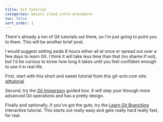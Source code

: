 ```yaml
---
title: Git Tutorial
categories: basics cloud_intro procedure
toc: false
sort_order: 1
---
```

There's already a ton of Git tutorials out there, so I'm just going to point you to them.<!--more--> This will be another brief post.

I would suggest setting aside 8 hours either all at once or spread out over a few days to learn Git. I think it will take less time than that (no shame if not), but I'd be curious to know how long it takes until you feel confident enough to use it in real life.

First, start with this short and sweet tutorial from this git-scm.com site: [gittutorial](https://git-scm.com/docs/gittutorial)

Second, try the [Git Immersion](https://gitimmersion.com/) guided tour. It will step your through more advanced Git operations and has a pretty design.

Finally and optionally, if you've got the guts, try the [Learn Git Branching](https://learngitbranching.js.org/) interactive tutorial. This starts out really easy and gets really hard really fast, for real.